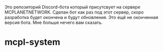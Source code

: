 Это репозиторий Discord-бота который присутсвует на сервере MCPLANETNETWORK. Сделан бот как раз под этот сервер, скоро разработка будет окончена и будут обновления. Это ещё не оконченная версия бота. Мне больше нечего вам сказать.
# mcpl-system
